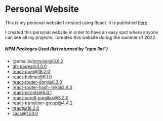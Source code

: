 # Personal Website

This is my personal website I created using React.
It is published [here](https://www.timothycronin.com). 

I created this personal website in order to have an easy spot where anyone can see all my projects. I created this website during the summer of 2022. 

##### NPM Packages Used (list returned by "npm list")
 - @emailjs/browser@3.6.2
 - gh-pages@4.0.0
 - react-dom@18.2.0
 - react-helmet@6.1.0
 - react-router-dom@6.3.0
 - react-router-hash-link@2.4.3
 - react-scripts@5.0.1
 - react-scroll-parallax@3.2.0
 - react-transition-group@4.4.2
 - react@18.2.0
 - sass@1.53.0
